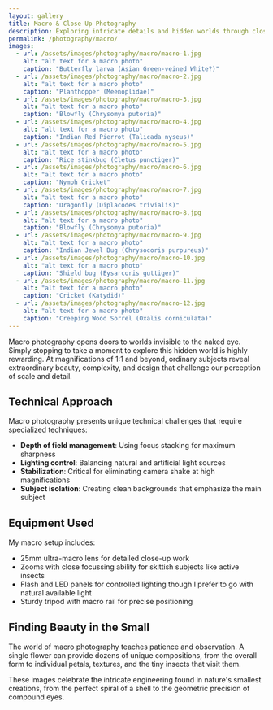 ```yaml
---
layout: gallery
title: Macro & Close Up Photography
description: Exploring intricate details and hidden worlds through close-up photography.
permalink: /photography/macro/
images:
  - url: /assets/images/photography/macro/macro-1.jpg
    alt: "alt text for a macro photo"
    caption: "Butterfly larva (Asian Green-veined White?)"
  - url: /assets/images/photography/macro/macro-2.jpg
    alt: "alt text for a macro photo"
    caption: "Planthopper (Meenoplidae)"
  - url: /assets/images/photography/macro/macro-3.jpg
    alt: "alt text for a macro photo"
    caption: "Blowfly (Chrysomya putoria)"
  - url: /assets/images/photography/macro/macro-4.jpg
    alt: "alt text for a macro photo"
    caption: "Indian Red Pierrot (Talicada nyseus)"
  - url: /assets/images/photography/macro/macro-5.jpg
    alt: "alt text for a macro photo"
    caption: "Rice stinkbug (Cletus punctiger)"
  - url: /assets/images/photography/macro/macro-6.jpg
    alt: "alt text for a macro photo"
    caption: "Nymph Cricket"
  - url: /assets/images/photography/macro/macro-7.jpg
    alt: "alt text for a macro photo"
    caption: "Dragonfly (Diplacodes trivialis)"
  - url: /assets/images/photography/macro/macro-8.jpg
    alt: "alt text for a macro photo"
    caption: "Blowfly (Chrysomya putoria)"
  - url: /assets/images/photography/macro/macro-9.jpg
    alt: "alt text for a macro photo"
    caption: "Indian Jewel Bug (Chrysocoris purpureus)"
  - url: /assets/images/photography/macro/macro-10.jpg
    alt: "alt text for a macro photo"
    caption: "Shield bug (Eysarcoris guttiger)"
  - url: /assets/images/photography/macro/macro-11.jpg
    alt: "alt text for a macro photo"
    caption: "Cricket (Katydid)"
  - url: /assets/images/photography/macro/macro-12.jpg
    alt: "alt text for a macro photo"
    caption: "Creeping Wood Sorrel (Oxalis corniculata)"    
---
```


Macro photography opens doors to worlds invisible to the naked eye. Simply stopping to take a moment to explore this hidden world is highly rewarding. At magnifications of 1:1 and beyond, ordinary subjects reveal extraordinary beauty, complexity, and design that challenge our perception of scale and detail.

## Technical Approach

Macro photography presents unique technical challenges that require specialized techniques:

- **Depth of field management**: Using focus stacking for maximum sharpness
- **Lighting control**: Balancing natural and artificial light sources
- **Stabilization**: Critical for eliminating camera shake at high magnifications
- **Subject isolation**: Creating clean backgrounds that emphasize the main subject

## Equipment Used

My macro setup includes:
- 25mm ultra-macro lens for detailed close-up work
- Zooms with close focussing ability for skittish subjects like active insects
- Flash and LED panels for controlled lighting though I prefer to go with natural available light
- Sturdy tripod with macro rail for precise positioning

## Finding Beauty in the Small

The world of macro photography teaches patience and observation. A single flower can provide dozens of unique compositions, from the overall form to individual petals, textures, and the tiny insects that visit them.

These images celebrate the intricate engineering found in nature's smallest creations, from the perfect spiral of a shell to the geometric precision of compound eyes.
